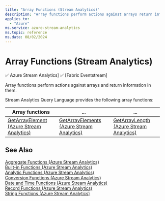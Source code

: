 ```yaml
---
title: "Array Functions (Stream Analytics)"
description: "Array functions perform actions against arrays return information in them.  "
applies_to: 
  - "Azure"
ms.service: azure-stream-analytics
ms.topic: reference
ms.date: 08/02/2024
---
```

# Array Functions (Stream Analytics)

:white_check_mark: Azure Stream Analytics] :white_check_mark: [Fabric Eventstream]

Array functions perform actions against arrays and return information in them.  
  
Stream Analytics Query Language provides the following array functions:  
  
|Array functions| ...|...|  
|-|-|-|  
|[GetArrayElement &#40;Azure Stream Analytics&#41;](getarrayelement-azure-stream-analytics.md)|[GetArrayElements &#40;Azure Stream Analytics&#41;](getarrayelements-azure-stream-analytics.md)|[GetArrayLength &#40;Azure Stream Analytics&#41;](getarraylength-azure-stream-analytics.md)|  
  
## See Also  
 [Aggregate Functions &#40;Azure Stream Analytics&#41;](aggregate-functions-azure-stream-analytics.md)   
 [Built-in Functions &#40;Azure Stream Analytics&#41;](built-in-functions-azure-stream-analytics.md)   
 [Analytic Functions &#40;Azure Stream Analytics&#41;](analytic-functions-azure-stream-analytics.md)   
 [Conversion Functions &#40;Azure Stream Analytics&#41;](conversion-functions-azure-stream-analytics.md)   
 [Date and Time Functions &#40;Azure Stream Analytics&#41;](date-and-time-functions-azure-stream-analytics.md)   
 [Record Functions &#40;Azure Stream Analytics&#41;](record-functions-azure-stream-analytics.md)   
 [String Functions &#40;Azure Stream Analytics&#41;](string-functions-azure-stream-analytics.md)  
  
  
